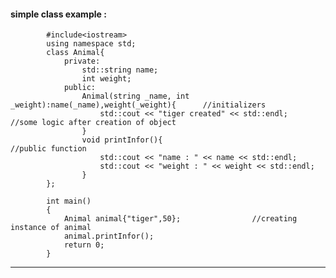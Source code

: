 #### simple class example : 

            #include<iostream>
            using namespace std;
            class Animal{
                private:
                    std::string name;
                    int weight;
                public:
                    Animal(string _name, int _weight):name(_name),weight(_weight){      //initializers
                        std::cout << "tiger created" << std::endl;                      //some logic after creation of object
                    }
                    void printInfor(){                                                  //public function      
                        std::cout << "name : " << name << std::endl;
                        std::cout << "weight : " << weight << std::endl;
                    }
            };

            int main()
            {
                Animal animal{"tiger",50};                //creating instance of animal
                animal.printInfor();  
                return 0;
            }

---

